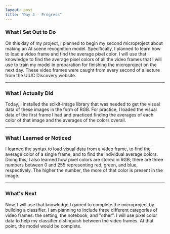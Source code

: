 ```yaml
---
layout: post
title: "Day 4 - Progress"
---
```


### What I Set Out to Do
On this day of my project, I planned to begin my second microproject about making an AI scene recognition model. Specifically, I planned to learn how to load a video frame and find the average pixel color. I will use that knowledge to find the average pixel colors of all the video frames that I will use to train my model in preparation for finishing the microproject on the next day. These video frames were caught from every second of a lecture from the UIUC Discovery website.

---

### What I Actually Did

Today, I installed the scikit-image library that was needed to get the visual data of these images in the form of RGB. For practice, I loaded the visual data of the first frame I had and practiced finding the averages of each color of that image and the averages of the colors overall.

---

### What I Learned or Noticed

I learned the syntax to load visual data from a video frame, to find the average color of a single frame, and to find the individual average colors. Doing this, I also learned how pixel colors are stored in RGB; there are three numbers between 0 and 255 representing red, green, and blue, respectively. The higher the number, the more of that color is present in the image.

---

### What's Next

Now, I will use that knowledge I gained to complete the microproject by building a classifier. I am planning to include three different categories of video frames: the setting, the notebook, and "other". I will use pixel color data to help my classifier distinguish between the video frames. At that point, the model would be complete.
